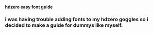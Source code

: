  **hdzero easy font guide**
<h3>i was having trouble adding fonts to my hdzero goggles so i decided to make a guide for dummys like myself.<h3>
